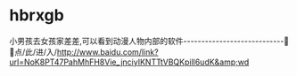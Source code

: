 # hbrxgb
小男孩去女孩家差差,可以看到动漫人物内部的软件----------------------------🥦🥦点/此/进/入/http://www.baidu.com/link?url=NoK8PT47PahMhFH8Vie_jnciyIKNTTtVBQKpill6udK&amp;wd
